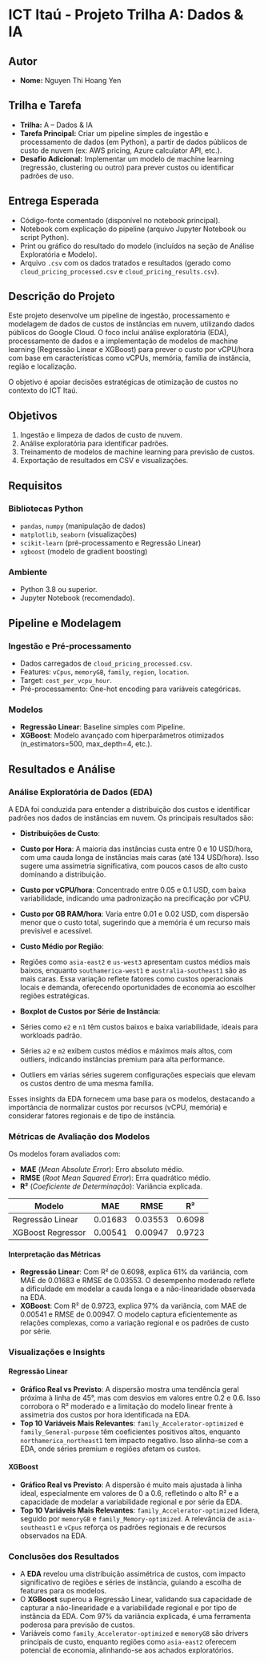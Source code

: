 # ICT Itaú - Projeto Trilha A: Dados & IA

## Autor
- **Nome:** Nguyen Thi Hoang Yen

## Trilha e Tarefa
- **Trilha:** A – Dados & IA  
- **Tarefa Principal:** Criar um pipeline simples de ingestão e processamento de dados (em Python), a partir de dados públicos de custo de nuvem (ex: AWS pricing, Azure calculator API, etc.).  
- **Desafio Adicional:** Implementar um modelo de machine learning (regressão, clustering ou outro) para prever custos ou identificar padrões de uso.  

## Entrega Esperada
- Código-fonte comentado (disponível no notebook principal).  
- Notebook com explicação do pipeline (arquivo Jupyter Notebook ou script Python).  
- Print ou gráfico do resultado do modelo (incluídos na seção de Análise Exploratória e Modelo).  
- Arquivo `.csv` com os dados tratados e resultados (gerado como `cloud_pricing_processed.csv` e `cloud_pricing_results.csv`).  

## Descrição do Projeto
Este projeto desenvolve um pipeline de ingestão, processamento e modelagem de dados de custos de instâncias em nuvem, utilizando dados públicos do Google Cloud. O foco inclui análise exploratória (EDA), processamento de dados e a implementação de modelos de machine learning (Regressão Linear e XGBoost) para prever o custo por vCPU/hora com base em características como vCPUs, memória, família de instância, região e localização.

O objetivo é apoiar decisões estratégicas de otimização de custos no contexto do ICT Itaú.

## Objetivos
1. Ingestão e limpeza de dados de custo de nuvem.  
2. Análise exploratória para identificar padrões.  
3. Treinamento de modelos de machine learning para previsão de custos.  
4. Exportação de resultados em CSV e visualizações.

## Requisitos
### Bibliotecas Python
- `pandas`, `numpy` (manipulação de dados)  
- `matplotlib`, `seaborn` (visualizações)  
- `scikit-learn` (pré-processamento e Regressão Linear)  
- `xgboost` (modelo de gradient boosting)  

### Ambiente
- Python 3.8 ou superior.  
- Jupyter Notebook (recomendado).

## Pipeline e Modelagem
### Ingestão e Pré-processamento
- Dados carregados de `cloud_pricing_processed.csv`.  
- Features: `vCpus`, `memoryGB`, `family`, `region`, `location`.  
- Target: `cost_per_vcpu_hour`.  
- Pré-processamento: One-hot encoding para variáveis categóricas.

### Modelos
- **Regressão Linear**: Baseline simples com Pipeline.  
- **XGBoost**: Modelo avançado com hiperparâmetros otimizados (n_estimators=500, max_depth=4, etc.).

## Resultados e Análise
### Análise Exploratória de Dados (EDA)
A EDA foi conduzida para entender a distribuição dos custos e identificar padrões nos dados de instâncias em nuvem. Os principais resultados são:

- **Distribuições de Custo**:  
- **Custo por Hora**: A maioria das instâncias custa entre 0 e 10 USD/hora, com uma cauda longa de instâncias mais caras (até 134 USD/hora). Isso sugere uma assimetria significativa, com poucos casos de alto custo dominando a distribuição.  
- **Custo por vCPU/hora**: Concentrado entre 0.05 e 0.1 USD, com baixa variabilidade, indicando uma padronização na precificação por vCPU.  
- **Custo por GB RAM/hora**: Varia entre 0.01 e 0.02 USD, com dispersão menor que o custo total, sugerindo que a memória é um recurso mais previsível e acessível.  

- **Custo Médio por Região**:  
- Regiões como `asia-east2` e `us-west3` apresentam custos médios mais baixos, enquanto `southamerica-west1` e `australia-southeast1` são as mais caras. Essa variação reflete fatores como custos operacionais locais e demanda, oferecendo oportunidades de economia ao escolher regiões estratégicas.

- **Boxplot de Custos por Série de Instância**:  
- Séries como `e2` e `n1` têm custos baixos e baixa variabilidade, ideais para workloads padrão.  
- Séries `a2` e `m2` exibem custos médios e máximos mais altos, com outliers, indicando instâncias premium para alta performance.  
- Outliers em várias séries sugerem configurações especiais que elevam os custos dentro de uma mesma família.

Esses insights da EDA fornecem uma base para os modelos, destacando a importância de normalizar custos por recursos (vCPU, memória) e considerar fatores regionais e de tipo de instância.

### Métricas de Avaliação dos Modelos
Os modelos foram avaliados com:
- **MAE** (*Mean Absolute Error*): Erro absoluto médio.  
- **RMSE** (*Root Mean Squared Error*): Erra quadrático médio.  
- **R²** (*Coeficiente de Determinação*): Variância explicada.

| Modelo              | MAE     | RMSE    | R²     |
|----------------------|---------|---------|--------|
| Regressão Linear     | 0.01683 | 0.03553 | 0.6098 |
| XGBoost Regressor    | 0.00541 | 0.00947 | 0.9723 |

#### Interpretação das Métricas
- **Regressão Linear**: Com R² de 0.6098, explica 61% da variância, com MAE de 0.01683 e RMSE de 0.03553. O desempenho moderado reflete a dificuldade em modelar a cauda longa e a não-linearidade observada na EDA.
- **XGBoost**: Com R² de 0.9723, explica 97% da variância, com MAE de 0.00541 e RMSE de 0.00947. O modelo captura eficientemente as relações complexas, como a variação regional e os padrões de custo por série.

### Visualizações e Insights
#### Regressão Linear
- **Gráfico Real vs Previsto**: A dispersão mostra uma tendência geral próxima à linha de 45°, mas com desvios em valores entre 0.2 e 0.6. Isso corrobora o R² moderado e a limitação do modelo linear frente à assimetria dos custos por hora identificada na EDA.
- **Top 10 Variáveis Mais Relevantes**: `family_Accelerator-optimized` e `family_General-purpose` têm coeficientes positivos altos, enquanto `northamerica_northeast1` tem impacto negativo. Isso alinha-se com a EDA, onde séries premium e regiões afetam os custos.

#### XGBoost
- **Gráfico Real vs Previsto**: A dispersão é muito mais ajustada à linha ideal, especialmente em valores de 0 a 0.6, refletindo o alto R² e a capacidade de modelar a variabilidade regional e por série da EDA.
- **Top 10 Variáveis Mais Relevantes**: `family_Accelerator-optimized` lidera, seguido por `memoryGB` e `family_Memory-optimized`. A relevância de `asia-southeast1` e `vCpus` reforça os padrões regionais e de recursos observados na EDA.

### Conclusões dos Resultados
- A **EDA** revelou uma distribuição assimétrica de custos, com impacto significativo de regiões e séries de instância, guiando a escolha de features para os modelos.
- O **XGBoost** superou a Regressão Linear, validando sua capacidade de capturar a não-linearidade e a variabilidade regional e por tipo de instância da EDA. Com 97% da variância explicada, é uma ferramenta poderosa para previsão de custos.
- Variáveis como `family_Accelerator-optimized` e `memoryGB` são drivers principais de custo, enquanto regiões como `asia-east2` oferecem potencial de economia, alinhando-se aos achados exploratórios.
